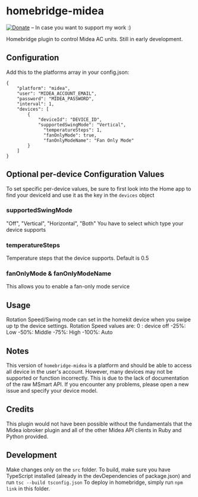 # homebridge-midea

[![Donate](https://img.shields.io/badge/Donate-PayPal-green.svg)](https://paypal.me/TobiasTimpe) – In case you want to support my work :)

Homebridge plugin to control Midea AC units. Still in early development.


## Configuration

Add this to the platforms array in your config.json:

	{
	    "platform": "midea",
	    "user": "MIDEA_ACCOUNT_EMAIL",
	    "password": "MIDEA_PASSWORD",
	    "interval": 1,
	    "devices": [
	    	{
	    		"deviceId": "DEVICE_ID",
	    		"supportedSwingMode": "Vertical",
				  "temperatureSteps": 1,
				  "fanOnlyMode": true,
				  "fanOnlyModeName": "Fan Only Mode"
	    	}
	    ]
	}

## Optional per-device Configuration Values

To set specific per-device values, be sure to first look into the Home app to find your deviceId and use it as the key in the ```devices``` object

### supportedSwingMode

"Off", "Vertical", "Horizontal", "Both"
You have to select which type your device supports


### temperatureSteps

Temperature steps that the device supports. Default is 0.5

### fanOnlyMode & fanOnlyModeName

This allows you to enable a fan-only mode service


## Usage

Rotation Speed/Swing mode can set in the homekit device when you swipe up tp the device settings.
Rotation Speed values are:
0 : device off
-25%: Low 
-50%: Middle
-75%: High
-100%: Auto


## Notes

This version of ```homebridge-midea``` is a platform and should be able to access all device in the user's account. However, many devices may not be supported or function incorrectly. This is due to the lack of documentation of the raw MSmart API. If you encounter any problems, please open a new issue and specify your device model.


## Credits
This plugin would not have been possible without the fundamentals that the Midea iobroker plugin and all of the other Midea API clients in Ruby and Python provided.


## Development
Make changes only on the `src` folder. To build, make sure you have TypeScript installed (already in the devDependencies of package.json) and run `tsc --build tsconfig.json`
To deploy in homebridge, simply run `npm link` in this folder.


